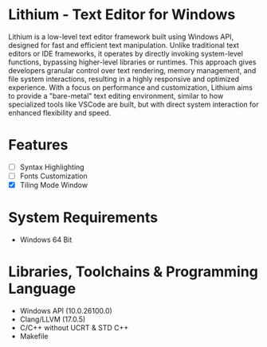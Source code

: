 # Lithium - Text Editor for Windows
Lithium is a low-level text editor framework built using Windows API, designed for fast and efficient text manipulation. Unlike traditional text editors or IDE frameworks, it operates by directly invoking system-level functions, bypassing higher-level libraries or runtimes.
This approach gives developers granular control over text rendering, memory management, and file system interactions, resulting in a highly responsive and optimized experience. With a focus on performance and customization, Lithium aims to provide a "bare-metal" text editing environment, similar to how specialized tools like VSCode are built, but with direct system interaction for enhanced flexibility and speed.

# Features
- [ ] Syntax Highlighting
- [ ] Fonts Customization
- [x] Tiling Mode Window

# System Requirements
- Windows 64 Bit

# Libraries, Toolchains & Programming Language
- Windows API (10.0.26100.0)
- Clang/LLVM (17.0.5)
- C/C++ without UCRT & STD C++
- Makefile
